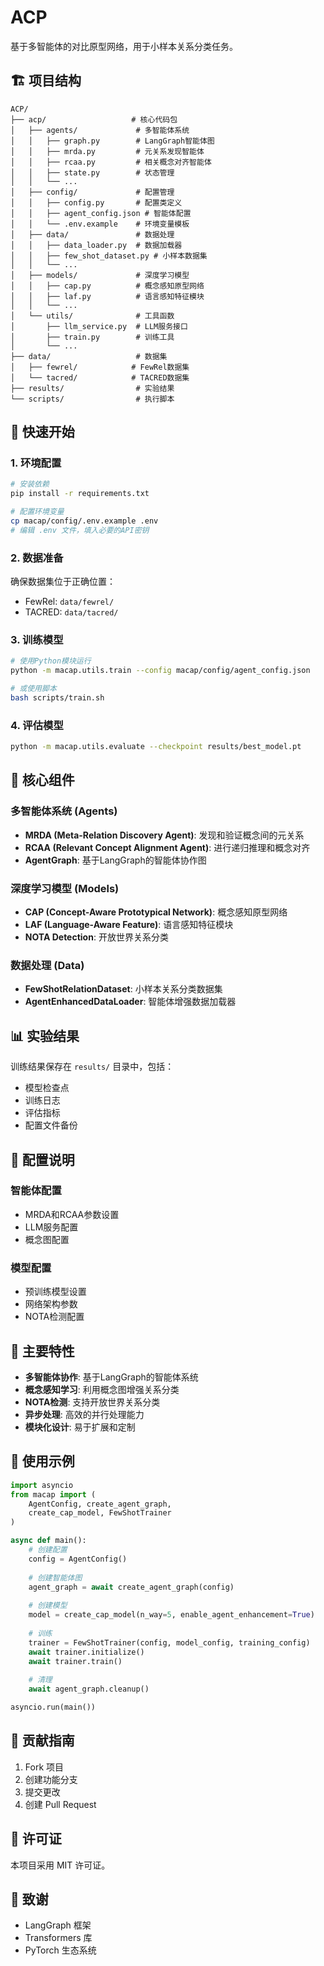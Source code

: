 # ACP

基于多智能体的对比原型网络，用于小样本关系分类任务。

## 🏗️ 项目结构

```
ACP/
├── acp/                   # 核心代码包
│   ├── agents/             # 多智能体系统
│   │   ├── graph.py        # LangGraph智能体图
│   │   ├── mrda.py         # 元关系发现智能体
│   │   ├── rcaa.py         # 相关概念对齐智能体
│   │   ├── state.py        # 状态管理
│   │   └── ...
│   ├── config/             # 配置管理
│   │   ├── config.py       # 配置类定义
│   │   ├── agent_config.json # 智能体配置
│   │   └── .env.example    # 环境变量模板
│   ├── data/               # 数据处理
│   │   ├── data_loader.py  # 数据加载器
│   │   ├── few_shot_dataset.py # 小样本数据集
│   │   └── ...
│   ├── models/             # 深度学习模型
│   │   ├── cap.py          # 概念感知原型网络
│   │   ├── laf.py          # 语言感知特征模块
│   │   └── ...
│   └── utils/              # 工具函数
│       ├── llm_service.py  # LLM服务接口
│       ├── train.py        # 训练工具
│       └── ...
├── data/                   # 数据集
│   ├── fewrel/            # FewRel数据集
│   └── tacred/            # TACRED数据集
├── results/                # 实验结果
└── scripts/                # 执行脚本
```

## 🚀 快速开始

### 1. 环境配置

```bash
# 安装依赖
pip install -r requirements.txt

# 配置环境变量
cp macap/config/.env.example .env
# 编辑 .env 文件，填入必要的API密钥
```

### 2. 数据准备

确保数据集位于正确位置：
- FewRel: `data/fewrel/`
- TACRED: `data/tacred/`

### 3. 训练模型

```bash
# 使用Python模块运行
python -m macap.utils.train --config macap/config/agent_config.json

# 或使用脚本
bash scripts/train.sh
```

### 4. 评估模型

```bash
python -m macap.utils.evaluate --checkpoint results/best_model.pt
```

## 🧠 核心组件

### 多智能体系统 (Agents)

- **MRDA (Meta-Relation Discovery Agent)**: 发现和验证概念间的元关系
- **RCAA (Relevant Concept Alignment Agent)**: 进行递归推理和概念对齐
- **AgentGraph**: 基于LangGraph的智能体协作图

### 深度学习模型 (Models)

- **CAP (Concept-Aware Prototypical Network)**: 概念感知原型网络
- **LAF (Language-Aware Feature)**: 语言感知特征模块
- **NOTA Detection**: 开放世界关系分类

### 数据处理 (Data)

- **FewShotRelationDataset**: 小样本关系分类数据集
- **AgentEnhancedDataLoader**: 智能体增强数据加载器

## 📊 实验结果

训练结果保存在 `results/` 目录中，包括：
- 模型检查点
- 训练日志
- 评估指标
- 配置文件备份

## 🔧 配置说明

### 智能体配置
- MRDA和RCAA参数设置
- LLM服务配置
- 概念图配置

### 模型配置
- 预训练模型设置
- 网络架构参数
- NOTA检测配置

## 🎯 主要特性

- **多智能体协作**: 基于LangGraph的智能体系统
- **概念感知学习**: 利用概念图增强关系分类
- **NOTA检测**: 支持开放世界关系分类
- **异步处理**: 高效的并行处理能力
- **模块化设计**: 易于扩展和定制

## 📖 使用示例

```python
import asyncio
from macap import (
    AgentConfig, create_agent_graph,
    create_cap_model, FewShotTrainer
)

async def main():
    # 创建配置
    config = AgentConfig()
    
    # 创建智能体图
    agent_graph = await create_agent_graph(config)
    
    # 创建模型
    model = create_cap_model(n_way=5, enable_agent_enhancement=True)
    
    # 训练
    trainer = FewShotTrainer(config, model_config, training_config)
    await trainer.initialize()
    await trainer.train()
    
    # 清理
    await agent_graph.cleanup()

asyncio.run(main())
```

## 🤝 贡献指南

1. Fork 项目
2. 创建功能分支
3. 提交更改
4. 创建 Pull Request

## 📄 许可证

本项目采用 MIT 许可证。

## 🙏 致谢

- LangGraph 框架
- Transformers 库
- PyTorch 生态系统